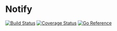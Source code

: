 # Notify

[![Build Status](https://github.com/go-pkgz/notify/workflows/build/badge.svg)](https://github.com/go-pkgz/notify/actions) [![Coverage Status](https://coveralls.io/repos/github/go-pkgz/notify/badge.svg?branch=master)](https://coveralls.io/github/go-pkgz/notify?branch=master) [![Go Reference](https://pkg.go.dev/badge/github.com/go-pkgz/notify.svg)](https://pkg.go.dev/github.com/go-pkgz/notify)

